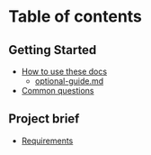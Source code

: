 # Table of contents

## Getting Started

* [How to use these docs](./getting-started/how-to-use-these-docs.md)
    * [optional-guide.md](./getting-started/optional-guide.md)  
* [Common questions](./getting-started/common-questions.md)  

## Project brief

* [Requirements](./project-brief/requirements.md)